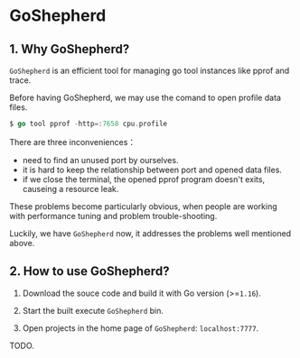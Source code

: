 # GoShepherd

## 1. Why GoShepherd?

`GoShepherd` is an efficient tool for managing go tool instances like pprof and trace. 

Before having GoShepherd, we may use the comand to open profile data files.

```go
$ go tool pprof -http=:7658 cpu.profile
```

There are three inconveniences：

- need to find an unused port by ourselves.
- it is hard to keep the relationship between port and opened data files.
- if we close the terminal, the opened pprof program doesn't exits, causeing a resource leak.

These problems become particularly obvious, when people are working with performance tuning and problem trouble-shooting.

Luckily, we have `GoShepherd` now, it addresses the problems well mentioned above.

## 2. How to use GoShepherd?

1. Download the souce code and build it with Go version (>=`1.16`).

2. Start the built execute `GoShepherd` bin.
3. Open projects in the home page of `GoShepherd`: `localhost:7777`.



TODO.